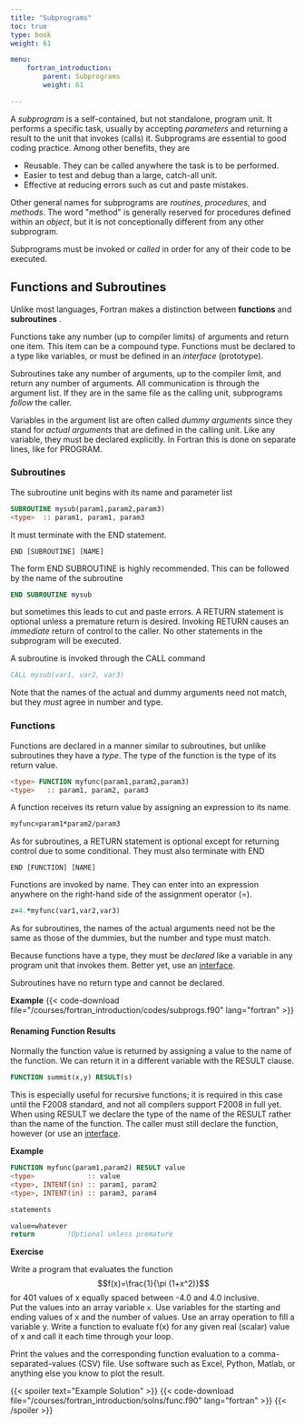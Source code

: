 ```yaml
---
title: "Subprograms"
toc: true
type: book
weight: 61

menu:
    fortran_introduction:
        parent: Subprograms
        weight: 61

---
```


A _subprogram_ is a self-contained, but not standalone, program unit.  It performs a specific task, usually by accepting _parameters_ and returning a result to the unit that invokes (calls) it.
Subprograms are essential to good coding practice.  Among other benefits, they are
  * Reusable.  They can be called anywhere the task is to be performed.
  * Easier to test and debug than a large, catch-all unit.
  * Effective at reducing errors such as cut and paste mistakes.

Other general names for subprograms are _routines_, _procedures_, and _methods_. The word "method" is generally reserved for procedures defined within an _object_, but it is not conceptionally different from any other subprogram. 

Subprograms must be invoked or _called_ in order for any of their code to be executed.  

## Functions and Subroutines

Unlike most languages, Fortran makes a distinction between __functions__ and __subroutines__ .

Functions take any number (up to compiler limits) of arguments and return one item.  This item can be a compound type.
Functions must be declared to a type like variables, or must be defined in an _interface_ (prototype). 

Subroutines take any number of arguments, up to the compiler limit, and return any number of arguments.  All communication is through the argument list.
If they are in the same file as the calling unit, subprograms _follow_ the caller.

Variables in the argument list are often called _dummy arguments_ since they stand for _actual arguments_ that are defined in the calling unit.
Like any variable, they must be declared explicitly.  In Fortran this is done on separate lines, like for PROGRAM.

### Subroutines

The subroutine unit begins with its name and parameter list
```fortran
SUBROUTINE mysub(param1,param2,param3)
<type>  :: param1, param1, param3
```
It must terminate with the END statement.  
```
END [SUBROUTINE] [NAME]
```
The form END SUBROUTINE is highly recommended.  This can be followed by the name of the subroutine
```fortran
END SUBROUTINE mysub
```
but sometimes this leads to cut and paste errors.
A RETURN statement is optional unless a premature return is desired.
Invoking RETURN causes an _immediate_ return of control to the caller.  No other statements in the subprogram will be executed.

A subroutine is invoked through the CALL command
```fortran
CALL mysub(var1, var2, var3)
```

Note that the names of the actual and dummy arguments need not match, but they _must_ agree in number and type.

### Functions

Functions are declared in a manner similar to subroutines, but unlike subroutines they have a _type_.  The type of the function is the type of its return value.
```fortran
<type> FUNCTION myfunc(param1,param2,param3)
<type>   :: param1, param2, param3
```
A function receives its return value by assigning an expression to its name.
```fortran
myfunc=param1*param2/param3
```
As for subroutines, a RETURN statement is optional except for returning control due to some conditional.
They must also terminate with END
```
END [FUNCTION] [NAME]
```

Functions are invoked by name.  They can enter into an expression anywhere on the right-hand side of the assignment operator (=).
```fortran
z=4.*myfunc(var1,var2,var3)
```
As for subroutines, the names of the actual arguments need not be the same as those of the dummies, but the number and type must match.

Because functions have a type, they must be _declared_ like a variable in any program unit that invokes them.  Better yet, use an [interface](courses/fortran_introduction/subprogram_args).

Subroutines have no return type and cannot be declared.

**Example**
{{< code-download file="/courses/fortran_introduction/codes/subprogs.f90" lang="fortran" >}}

#### Renaming Function Results 

Normally the function value is returned by assigning a value to the name of the function.
We can return it in a different variable with the RESULT clause.
```fortran
FUNCTION summit(x,y) RESULT(s)
```
This is especially useful for recursive functions; it is required in this case until the F2008 standard, and not all compilers support F2008 in full yet.
When using RESULT we declare the type of the name of the RESULT rather than the name of the function.  The caller must still declare the function, however (or use an [interface](/courses/fortran_introduction/interfaces).

**Example**
```fortran
FUNCTION myfunc(param1,param2) RESULT value
<type>             :: value
<type>, INTENT(in) :: param1, param2
<type>, INTENT(in) :: param3, param4

statements

value=whatever
return        !Optional unless premature
```

**Exercise**

Write a program that evaluates the function
$$f(x)=\frac{1}{\pi (1+x^2)}$$
for 401 values of x equally spaced between -4.0 and 4.0 inclusive.  
Put the values into an array variable `x`.  Use variables for the starting and ending values of x and the number of values.   Use an array operation to fill a variable y.
Write a function to evaluate f(x) for any given real (scalar) value of x and call it each time through your loop.

Print the values and the corresponding function evaluation to a comma-separated-values (CSV) file.  Use software such as Excel, Python, Matlab, or anything else you know to plot the result.

{{< spoiler text="Example Solution" >}}
{{< code-download file="/courses/fortran_introduction/solns/func.f90" lang="fortran" >}}
{{< /spoiler >}}

